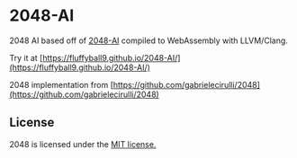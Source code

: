 # 2048-AI

2048 AI based off of [2048-AI](https://github.com/nneonneo/2048-ai) compiled to WebAssembly with LLVM/Clang.

Try it at [https://fluffyball9.github.io/2048-AI/](https://fluffyball9.github.io/2048-AI/)

2048 implementation from [https://github.com/gabrielecirulli/2048](https://github.com/gabrielecirulli/2048)

## License
2048 is licensed under the [MIT license.](https://github.com/gabrielecirulli/2048/blob/master/LICENSE.txt)